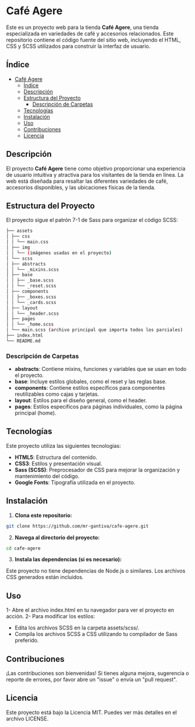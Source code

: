# Café Agere

Este es un proyecto web para la tienda **Café Agere**, una tienda especializada en variedades de café y accesorios relacionados. Este repositorio contiene el código fuente del sitio web, incluyendo el HTML, CSS y SCSS utilizados para construir la interfaz de usuario.

## Índice

- [Café Agere](#café-agere)
  - [Índice](#índice)
  - [Descripción](#descripción)
  - [Estructura del Proyecto](#estructura-del-proyecto)
    - [Descripción de Carpetas](#descripción-de-carpetas)
  - [Tecnologías](#tecnologías)
  - [Instalación](#instalación)
  - [Uso](#uso)
  - [Contribuciones](#contribuciones)
  - [Licencia](#licencia)

## Descripción

El proyecto **Café Agere** tiene como objetivo proporcionar una experiencia de usuario intuitiva y atractiva para los visitantes de la tienda en línea. La web está diseñada para resaltar las diferentes variedades de café, accesorios disponibles, y las ubicaciones físicas de la tienda.

## Estructura del Proyecto

El proyecto sigue el patrón 7-1 de Sass para organizar el código SCSS:

```bash
├── assets
│ ├── css
│ │ └── main.css
│ ├── img
│ │ └── (imágenes usadas en el proyecto)
│ └── scss
│ ├── abstracts
│ │ └── _mixins.scss
│ ├── base
│ │ ├── _base.scss
│ │ └── _reset.scss
│ ├── components
│ │ ├── _boxes.scss
│ │ └── _cards.scss
│ ├── layout
│ │ └── _header.scss
│ ├── pages
│ │ └── _home.scss
│ └── main.scss (archivo principal que importa todos los parciales)
├── index.html
└── README.md
```


### Descripción de Carpetas

- **abstracts**: Contiene mixins, funciones y variables que se usan en todo el proyecto.
- **base**: Incluye estilos globales, como el reset y las reglas base.
- **components**: Contiene estilos específicos para componentes reutilizables como cajas y tarjetas.
- **layout**: Estilos para el diseño general, como el header.
- **pages**: Estilos específicos para páginas individuales, como la página principal (home).

## Tecnologías

Este proyecto utiliza las siguientes tecnologías:

- **HTML5**: Estructura del contenido.
- **CSS3**: Estilos y presentación visual.
- **Sass (SCSS)**: Preprocesador de CSS para mejorar la organización y mantenimiento del código.
- **Google Fonts**: Tipografía utilizada en el proyecto.

## Instalación

1. **Clona este repositorio:**

```bash
git clone https://github.com/mr-gantiva/cafe-agere.git
```

2. **Navega al directorio del proyecto:**
   
```bash
cd cafe-agere
```

3. **Instala las dependencias (si es necesario):**
   
Este proyecto no tiene dependencias de Node.js o similares. Los archivos CSS generados están incluidos.

## Uso

1- Abre el archivo index.html en tu navegador para ver el proyecto en acción.
2- Para modificar los estilos:

- Edita los archivos SCSS en la carpeta assets/scss/.
- Compila los archivos SCSS a CSS utilizando tu compilador de Sass preferido.
  
## Contribuciones
¡Las contribuciones son bienvenidas! Si tienes alguna mejora, sugerencia o reporte de errores, por favor abre un "issue" o envía un "pull request".

## Licencia
Este proyecto está bajo la Licencia MIT. Puedes ver más detalles en el archivo LICENSE.
